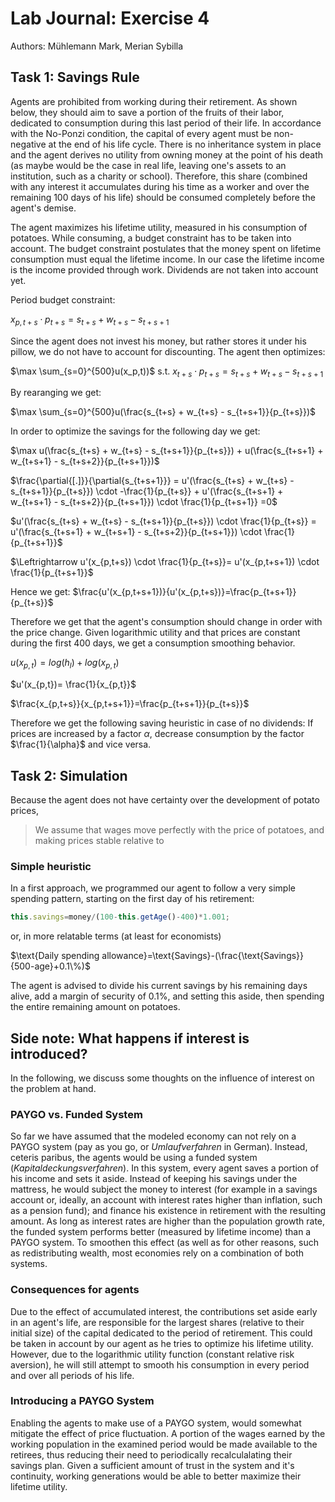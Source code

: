# Lab Journal: Exercise 4

Authors: Mühlemann Mark, Merian Sybilla

## Task 1: Savings Rule

Agents are prohibited from working during their retirement. As shown below, they should aim to save a portion of the fruits of their labor, dedicated to consumption during this last period of their life. In accordance with the No-Ponzi condition, the capital of every agent must be non-negative at the end of his life cycle. There is no inheritance system in place and the agent derives no utility from owning money at the point of his death (as maybe would be the case in real life, leaving one's assets to an institution, such as a charity or school). Therefore, this share (combined with any interest it accumulates during his time as a worker and over the remaining 100 days of his life) should be consumed completely before the agent's demise. 

The agent maximizes his lifetime utility, measured in his consumption of potatoes. While consuming, a budget constraint has to be taken into account. The budget constraint postulates that the money spent on lifetime consumption must equal the lifetime income. In our case the lifetime income is the income provided through work. Dividends are not taken into account yet.

Period budget constraint: 

$x_{p,t+s} \cdot p_{t+s}= s_{t+s} + w_{t+s} - s_{t+s+1}$

Since the agent does not invest his money, but rather stores it under his pillow, we do not have to account for discounting. 
The agent then optimizes:

$\max \sum_{s=0}^{500}u(x_p,t))$ s.t. $x_{t+s} \cdot p_{t+s}= s_{t+s} + w_{t+s} - s_{t+s+1}$

By rearanging we get:

$\max \sum_{s=0}^{500}u(\frac{s_{t+s} + w_{t+s} - s_{t+s+1}}{p_{t+s}})$

In order to optimize the savings for the following day we get:

$\max u(\frac{s_{t+s} + w_{t+s} - s_{t+s+1}}{p_{t+s}}) + u(\frac{s_{t+s+1} + w_{t+s+1} - s_{t+s+2}}{p_{t+s+1}})$

$\frac{\partial{[.]}}{\partial{s_{t+s+1}}} = u'(\frac{s_{t+s} + w_{t+s} - s_{t+s+1}}{p_{t+s}}) \cdot -\frac{1}{p_{t+s}} + u'(\frac{s_{t+s+1} + w_{t+s+1} - s_{t+s+2}}{p_{t+s+1}}) \cdot \frac{1}{p_{t+s+1}} =0$

$u'(\frac{s_{t+s} + w_{t+s} - s_{t+s+1}}{p_{t+s}}) \cdot \frac{1}{p_{t+s}} = u'(\frac{s_{t+s+1} + w_{t+s+1} - s_{t+s+2}}{p_{t+s+1}}) \cdot \frac{1}{p_{t+s+1}}$

$\Leftrightarrow u'(x_{p,t+s}) \cdot \frac{1}{p_{t+s}}= u'(x_{p,t+s+1}) \cdot \frac{1}{p_{t+s+1}}$

Hence we get: $\frac{u'(x_{p,t+s+1})}{u'(x_{p,t+s})}=\frac{p_{t+s+1}}{p_{t+s}}$

Therefore we get that the agent's consumption should change in order with the price change. 
Given logarithmic utility and that prices are constant during the first 400 days, we get a consumption smoothing behavior.

$u(x_{p,t})= log(h_l)+ log(x_{p,t})$ 

$u'(x_{p,t})= \frac{1}{x_{p,t}}$

$\frac{x_{p,t+s}}{x_{p,t+s+1}}=\frac{p_{t+s+1}}{p_{t+s}}$ 

Therefore we get the following saving heuristic in case of no dividends: If prices are increased by a factor $\alpha$, decrease consumption by the factor $\frac{1}{\alpha}$ and vice versa.

## Task 2: Simulation
Because the agent does not have certainty over the development of potato prices,
>We assume that wages move perfectly with the price of potatoes, and  making prices stable relative to 
### Simple heuristic
In a first approach, we programmed our agent to follow a very simple spending pattern, starting on the first day of his retirement: 

```javascript
this.savings=money/(100-this.getAge()-400)*1.001;
```
or, in more relatable terms (at least for economists)

$\text{Daily spending allowance}=\text{Savings}-(\frac{\text{Savings}}{500-age}+0.1\%)$

The agent is advised to divide his current savings by his remaining days alive, add a margin of security of 0.1%, and setting this aside, then spending the entire remaining amount on potatoes. 


## Side note: What happens if interest is introduced?
In the following, we discuss some thoughts on the influence of interest on the problem at hand. 
### PAYGO vs. Funded System
So far we have assumed that the modeled economy can not rely on a PAYGO system (pay as you go, or _Umlaufverfahren_ in German). Instead, ceteris paribus, the agents would be using a funded system (_Kapitaldeckungsverfahren_). In this system, every agent saves a portion of his income and sets it aside. Instead of keeping his savings under the mattress, he would subject the money to interest (for example in a savings account or, ideally, an account with interest rates higher than inflation, such as a pension fund); and finance his existence in retirement with the resulting amount. As long as interest rates are higher than the population growth rate, the funded system performs better (measured by lifetime income) than a PAYGO system. To smoothen this effect (as well as for other reasons, such as redistributing wealth, most economies rely on a combination of both systems. 

### Consequences for agents
Due to the effect of accumulated interest, the contributions set aside early in an agent's life, are responsible for the largest shares (relative to their initial size) of the capital dedicated to the period of retirement. This could be taken in account by our agent as he tries to optimize his lifetime utility. However, due to the logarithmic utility function (constant relative risk aversion), he will still attempt to smooth his consumption in every period and over all periods of his life. 

### Introducing a PAYGO System
Enabling the agents to make use of a PAYGO system, would somewhat mitigate the effect of price fluctuation. A portion of the wages earned by the working population in the examined period would be made available to the retirees, thus reducing their need to periodically recalculalating their savings plan. Given a sufficient amount of trust in the system and it's continuity, working generations would be able to better maximize their lifetime utility. 
